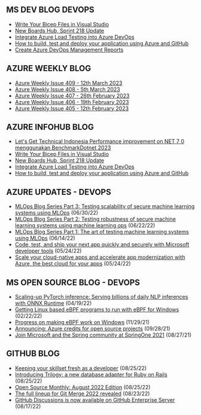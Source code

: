 ## MS DEV BLOG DEVOPS 

<!-- DEVBLOGDEVOPS:START -->
- [Write Your Bicep Files in Visual Studio](https://devblogs.microsoft.com/devops/write-your-bicep-files-in-visual-studio/)
- [New Boards Hub, Sprint 218 Update](https://devblogs.microsoft.com/devops/new-boards-hub-sprint-218-update/)
- [Integrate Azure Load Testing into Azure DevOps](https://devblogs.microsoft.com/devops/integrate-azure-load-testing-into-azure-devops/)
- [How to build, test and deploy your application using Azure and GitHub](https://devblogs.microsoft.com/devops/how-to-build-test-and-deploy-your-application-using-azure-and-github/)
- [Create Azure DevOps Management Reports](https://devblogs.microsoft.com/devops/create-azure-devops-management-reports/)
<!-- DEVBLOGDEVOPS:END -->


## AZURE WEEKLY BLOG

<!-- AZUREWEEKLY:START -->
- [Azure Weekly Issue 409 - 12th March 2023](https://azureweekly.info/issue-409.html)
- [Azure Weekly Issue 408 - 5th March 2023](https://azureweekly.info/issue-408.html)
- [Azure Weekly Issue 407 - 26th February 2023](https://azureweekly.info/issue-407.html)
- [Azure Weekly Issue 406 - 19th February 2023](https://azureweekly.info/issue-406.html)
- [Azure Weekly Issue 405 - 12th February 2023](https://azureweekly.info/issue-405.html)
<!-- AZUREWEEKLY:END -->

## AZURE INFOHUB BLOG 

<!-- AZUREINFOHUB:START -->
- [Let&#39;s Get Technical Indonesia   Performance improvement on  NET 7 0 menggunakan BenchmarkDotnet 2023](https://www.youtube.com/watch?v=_fDsrODGUGM)
- [Write Your Bicep Files in Visual Studio](https://devblogs.microsoft.com/devops/write-your-bicep-files-in-visual-studio/)
- [New Boards Hub, Sprint 218 Update](https://devblogs.microsoft.com/devops/new-boards-hub-sprint-218-update/)
- [Integrate Azure Load Testing into Azure DevOps](https://devblogs.microsoft.com/devops/integrate-azure-load-testing-into-azure-devops/)
- [How to build, test and deploy your application using Azure and GitHub](https://devblogs.microsoft.com/devops/how-to-build-test-and-deploy-your-application-using-azure-and-github/)
<!-- AZUREINFOHUB:END -->


## AZURE UPDATES - DEVOPS 

<!-- AZUREUPDATES:START -->

 - [MLOps Blog Series Part 3: Testing scalability of secure machine learning systems using MLOps](https://azure.microsoft.com/blog/mlops-blog-series-part-3-testing-scalability-of-secure-machine-learning-systems-using-mlops/) (06/30/22)
 - [MLOps Blog Series Part 2: Testing robustness of secure machine learning systems using machine learning ops](https://azure.microsoft.com/blog/mlops-blog-series-part-2-testing-robustness-of-secure-machine-learning-systems-using-machine-learning-ops/) (06/22/22)
 - [MLOps Blog Series Part 1: The art of testing machine learning systems using MLOps](https://azure.microsoft.com/blog/mlops-blog-series-part-1-the-art-of-testing-machine-learning-systems-using-mlops/) (06/14/22)
 - [Code, test, and ship your next app quickly and securely with Microsoft developer tools](https://azure.microsoft.com/blog/code-test-and-ship-your-next-app-quickly-and-securely-with-microsoft-developer-tools/) (05/24/22)
 - [Scale your cloud-native apps and accelerate app modernization with Azure, the best cloud for your apps](https://azure.microsoft.com/blog/scale-your-cloudnative-apps-and-accelerate-app-modernization-with-azure-the-best-cloud-for-your-apps/) (05/24/22)
<!-- AZUREUPDATES:END -->


## MS OPEN SOURCE BLOG - DEVOPS 

<!-- MSOPENSOURCEBLOG:START -->

 - [Scaling-up PyTorch inference: Serving billions of daily NLP inferences with ONNX Runtime](https://cloudblogs.microsoft.com/opensource/2022/04/19/scaling-up-pytorch-inference-serving-billions-of-daily-nlp-inferences-with-onnx-runtime/) (04/19/22)
 - [Getting Linux based eBPF programs to run with eBPF for Windows](https://cloudblogs.microsoft.com/opensource/2022/02/22/getting-linux-based-ebpf-programs-to-run-with-ebpf-for-windows/) (02/22/22)
 - [Progress on making eBPF work on Windows](https://cloudblogs.microsoft.com/opensource/2021/11/29/progress-on-making-ebpf-work-on-windows/) (11/29/21)
 - [Announcing: Azure credits for open source projects](https://cloudblogs.microsoft.com/opensource/2021/09/28/announcing-azure-credits-for-open-source-projects/) (09/28/21)
 - [Join Microsoft and the Spring community at SpringOne 2021](https://cloudblogs.microsoft.com/opensource/2021/08/27/join-microsoft-and-the-spring-community-at-springone-2021/) (08/27/21)
<!-- MSOPENSOURCEBLOG:END -->


## GITHUB BLOG


<!-- GITHUB:START -->

 - [Keeping your skillset fresh as a developer](https://github.blog/2022-08-25-keeping-your-skillset-fresh-as-a-developer/) (08/25/22)
 - [Introducing Trilogy: a new database adapter for Ruby on Rails](https://github.blog/2022-08-25-introducing-trilogy-a-new-database-adapter-for-ruby-on-rails/) (08/25/22)
 - [Open Source Monthly: August 2022 Edition](https://github.blog/2022-08-25-open-source-monthly-august-2022-edition/) (08/25/22)
 - [The full lineup for Git Merge 2022 revealed](https://github.blog/2022-08-23-the-full-lineup-for-git-merge-2022-revealed/) (08/23/22)
 - [GitHub Discussions is now available on GitHub Enterprise Server](https://github.blog/2022-08-17-github-discussions-is-now-available-on-github-enterprise-server/) (08/17/22)
<!-- GITHUB:END -->
